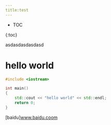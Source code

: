 ```yaml
---
title:test
---
```


* TOC

{:toc}



asdasdasdasdasd



# hello world

~~~c++
#include <iostream>

int main()
{
	std::cout << "hello world" << std::endl;
	return 0;
}
~~~

[baidu]www.baidu.coom
